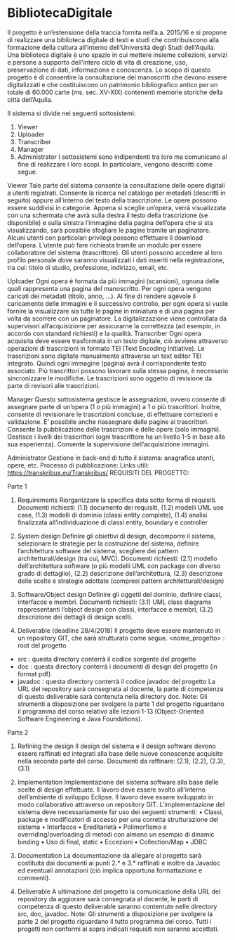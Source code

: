 # BibliotecaDigitale
Il progetto è un’estensione della traccia fornita nell’a.a. 2015/16 e si propone di realizzare una biblioteca digitale di testi e studi che contribuiscono alla formazione della cultura all’interno dell’Università degli Studi dell’Aquila. Una biblioteca digitale è uno spazio in cui mettere insieme collezioni, servizi e persone a supporto dell'intero ciclo di vita di creazione, uso, preservazione di dati, informazione e conoscenza. Lo scopo di questo progetto è di consentire la consultazione dei manoscritti che devono essere digitalizzati e che costituiscono un patrimonio bibliografico antico per un totale di 60.000 carte (ms. sec. XV-XIX) contenenti memorie storiche della città dell’Aquila.

Il sistema si divide nei seguenti sottosistemi:
1. Viewer
2. Uploader
3. Transcriber
4. Manager
5. Administrator
I sottosistemi sono indipendenti tra loro ma comunicano al fine di realizzare i loro scopi. In particolare,
vengono descritti come segue.

Viewer
Tale parte del sistema consente la consultazione delle opere digitali a utenti registrati. Consente la ricerca
nel catalogo per metadati (descritti in seguito) oppure all’interno del testo della trascrizione. Le opere
possono essere suddivisi in categorie. Appena si sceglie un’opera, verrà visualizzata con una schermata
che avrà sulla destra il testo della trascrizione (se disponibile) e sulla sinistra l’immagine della pagina
dell’opera che si sta visualizzando, sarà possibile sfogliare le pagine tramite un paginatore. Alcuni utenti
con particolari privilegi possono effettuare il download dell’opera. L’utente può fare richiesta tramite un
modulo per essere collaboratore del sistema (trascrittore). Gli utenti possono accedere al loro profilo
personale dove saranno visualizzati i dati inseriti nella registrazione, tra cui: titolo di studio, professione,
indirizzo, email, etc.

Uploader
Ogni opera è formata da più immagini (scansioni), ognuna delle quali rappresenta una pagina del
manoscritto. Per ogni opera vengono caricati dei metadati (titolo, anno, …). Al fine di rendere agevole il
caricamento delle immagini e il successivo controllo, per ogni opera si vuole fornire la visualizzare sia
tutte le pagine in miniatura e di una pagina per volta da scorrere con un paginatore. La digitalizzazione
viene controllata da supervisori all’acquisizione per assicurarne la correttezza (ad esempio, in accordo
con standard richiesti) e la qualità.
Transcriber
Ogni opera acquisita deve essere trasformata in un testo digitale, ciò avviene attraverso operazioni di
trascrizioni in formato TEI (Text Encoding Initiative). Le trascrizioni sono digitate manualmente
attraverso un text editor TEI integrato. Quindi ogni immagine (pagina) avrà il corrispondente testo
associato. Più trascrittori possono lavorare sulla stessa pagina, è necessario sincronizzare le modifiche.
Le trascrizioni sono oggetto di revisione da parte di revisori alle trascrizioni.

Manager
Questo sottosistema gestisce le assegnazioni, ovvero consente di assegnare parte di un’opera (1 o più
immagini) a 1 o più trascrittori. Inoltre, consente di revisionare le trascrizioni concluse, di effettuare
correzioni e validazione. E’ possibile anche riassegnare delle pagine ai trascrittori. Consente la
pubblicazione delle trascrizioni e delle opere (solo immagini). Gestisce i livelli dei trascrittori (ogni
trascrittore ha un livello 1-5 in base alla sua esperienza). Consente la supervisione dell’acquisizione
immagini.

Administrator
Gestione in back-end di tutto il sistema: anagrafica utenti, opere, etc.
Processo di pubblicazione:
Links utili:
https://transkribus.eu/Transkribus/
REQUISITI DEL PROGETTO:

Parte 1
1. Requirements
Riorganizzare la specifica data sotto forma di requisiti.
Documenti richiesti: (1.1) documento dei requisiti, (1.2) modelli UML use case, (1.3) modelli di
dominio (classi entity complete), (1.4) analisi finalizzata all’individuazione di classi entity, boundary
e controller

2. System design
Definire gli obiettivi di design, decomporre il sistema, selezionare le strategie per la costruzione
del sistema, definire l’architettura software del sistema, scegliere dei pattern architetturali/design
(tra cui, MVC).
Documenti richiesti: (2.1) modello dell’architettura software (o più modelli UML con package con
diverso grado di dettaglio), (2.2) descrizione dell’architettura, (2.3) descrizione delle scelte e
strategie adottate (compresi pattern architetturali/design)

3. Software/Object design
Definire gli oggetti del dominio, definire classi, interfacce e membri.
Documenti richiesti: (3.1) UML class diagrams rappresentanti l’object design con classi, interfacce e
membri, (3.2) descrizione dei dettagli di design scelti.

4. Deliverable (deadline 28/4/2018)
Il progetto deve essere mantenuto in un repository GIT, che sarà strutturato come segue.
<nome_progetto> : root del progetto
- src : questa directory conterrà il codice sorgente del progetto
- doc : questa directory conterrà i documenti di design del progetto (in format pdf)
- javadoc : questa directory conterrà il codice javadoc del progetto
La URL del repository sarà consegnata al docente, la parte di competenza di questo deliverable
sarà contenuta nella directory doc.
Note: Gli strumenti a disposizione per svolgere la parte 1 del progetto riguardano il programma del corso
relativo alle lezioni 1-13 (Object-Oriented Software Engineering e Java Foundations).

Parte 2
1. Refining the design
Il design del sistema e il design software devono essere raffinati ed integrati alla base delle nuove
conoscenze acquisite nella seconda parte del corso.
Documenti da raffinare: (2.1), (2.2), (2.3), (3.1)

2. Implementation
Implementazione del sistema software alla base delle scelte di design effettuate. Il lavoro deve
essere svolto all’interno dell’ambiente di sviluppo Eclipse. Il lavoro deve essere sviluppato in
modo collaborativo attraverso un repository GIT.
L’implementazione del sistema deve necessariamente far uso dei seguenti strumenti:
• Classi, package e modificatori di accesso per una corretta strutturazione del sistema
• Interfacce
• Ereditarietà
• Polimorfismo e overriding/overloading di metodi con almeno un esempio di dinamic
binding
• Uso di final, static
• Eccezioni
• Collection/Map
• JDBC

3. Documentation
La documentazione da allegare al progetto sarà costituita dai documenti ai punti 2.* e 3.* raffinati
e inoltre da Javadoc ed eventuali annotazioni (ciò implica opportuna formattazione e commenti).

4. Deliverable
A ultimazione del progetto la comunicazione della URL del repository da aggiorare sarà
consegnata al docente, le parti di competenza di questo deliverable saranno contentute nelle
directory src, doc, javadoc.
Note: Gli strumenti a disposizione per svolgere la parte 2 del progetto riguardano il tutto programma del
corso.
Tutti i progetti non conformi ai sopra indicati requisiti non saranno accettati.
